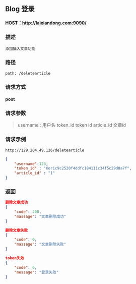 ## Blog 登录



#### HOST：http://laixiandong.com:9090/

### 描述
`添加插入文章功能`

### 路径
`path: /deletearticle`

### 请求方式
#### post

### 请求参数
> username : 用户名
>token_id  token id
>article_id 文章id

### 请求示例
`http://129.204.49.126/deletearticle`
```json
{
    "username":123,
    "token_id" : "Koric9c2520f4ddfc184111c34f5c29d8a7f",
    "article_id" : "1"
}
```

### 返回

```json
删除文章成功
{
    "code": 200, 
    "massage": "文章删除成功"
}
```
```json
删除文章失败
{
    "code": 0, 
    "massage": "文章删除失败"
}
```

```json
token失效
{
    "code": 0,
    "message": "登录失败"
}
```
